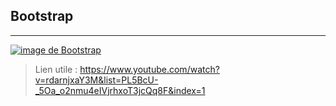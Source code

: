 ## Bootstrap
***********

[![image de Bootstrap](https://www.pierre-giraud.com/wp-content/uploads/2019/08/bootstrap-cours.png)](https://getbootstrap.com "Lien vers Bootstrap")

> Lien utile : https://www.youtube.com/watch?v=rdarnjxaY3M&list=PL5BcU-_5Oa_o2nmu4eIVjrhxoT3jcQq8F&index=1
